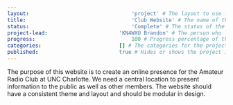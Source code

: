 ```yaml
---
layout:									'project' # The layout to use for the project page. This should never be changed.
title:									'Club Website' # The name of the project.
status:									'Complete' # The status of the project. Values: 'Designing', 'Building', 'Testing', 'On-Hold', 'Cancelled', or Complete.
project-lead:						'KN4WXU Brandon' # The person who led the project.
progress:								100 # Progress percentage of the project.
categories:							[] # The categories for the project.
published:							true # Hides or shows the project in feeds.
---
```



The purpose of this website is to create an online presence for the Amateur Radio Club at UNC Charlotte. We need a central location to present information to the public as well as other members. The website should have a consistent theme and layout and should be modular in design.
